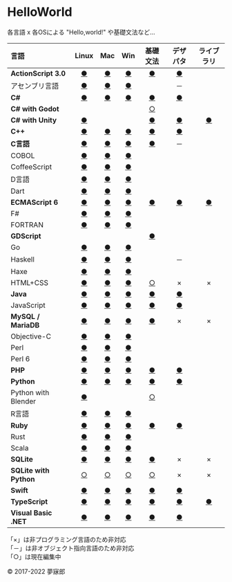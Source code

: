 # HelloWorld
各言語 x 各OSによる "Hello,world!" や基礎文法など...

|言語|Linux|Mac|Win|基礎文法|デザパタ|ライブラリ|
|:--|:--:|:--:|:--:|:--:|:--:|:--:|
|**ActionScript 3.0**|[●](https://github.com/mubirou/HelloWorld/tree/master/languages/ActionScript/ActionScript_linux.md)|[●](https://github.com/mubirou/HelloWorld/tree/master/languages/ActionScript/ActionScript_mac.md)|[●](https://github.com/mubirou/HelloWorld/blob/master/languages/ActionScript/ActionScript_win.md)|[●](https://github.com/mubirou/HelloWorld/blob/master/languages/ActionScript/ActionScript_reference.md)|[●](https://github.com/mubirou/HelloWorld/blob/master/languages/ActionScript/ActionScript_pattern.md)||
|アセンブリ言語|[●](https://github.com/mubirou/HelloWorld/tree/master/languages/Assembly/Assembly_linux.md)|[●](https://github.com/mubirou/HelloWorld/tree/master/languages/Assembly/Assembly_mac.md)|[●](https://github.com/mubirou/HelloWorld/tree/master/languages/Assembly/Assembly_win.md)||－||
|**C#**|[●](https://github.com/mubirou/HelloWorld/blob/master/languages/C%23/C%23_linux.md)|[●](https://github.com/mubirou/HelloWorld/blob/master/languages/C%23/C%23_mac.md)|[●](https://github.com/mubirou/HelloWorld/blob/master/languages/C%23/C%23_win.md)|[●](https://github.com/mubirou/HelloWorld/blob/master/languages/C%23/C%23_reference.md)|[●](https://github.com/mubirou/HelloWorld/blob/master/languages/C%23/C%23_pattern.md)||
|**C# with Godot**||||[○](https://github.com/mubirou/HelloWorld/blob/master/languages/C%23Godot/C%23Godot_reference.md)|||
|**C# with Unity**|[●](https://github.com/mubirou/HelloWorld/blob/master/languages/C%23Unity/C%23Unity_linux.md)|||[●](https://github.com/mubirou/HelloWorld/blob/master/languages/C%23Unity/C%23Unity_reference.md)|[●](https://github.com/mubirou/HelloWorld/blob/master/languages/C%23Unity/C%23Unity_pattern.md)|[●](https://github.com/mubirou/Unity3D/tree/master/oqtouch)||
|**C++**|[●](https://github.com/mubirou/HelloWorld/blob/master/languages/C%2B%2B/C%2B%2B_linux.md)|[●](https://github.com/mubirou/HelloWorld/blob/master/languages/C%2B%2B/C%2B%2B_mac.md)|[●](https://github.com/mubirou/HelloWorld/blob/master/languages/C%2B%2B/C%2B%2B_win.md)|[●](https://github.com/mubirou/HelloWorld/blob/master/languages/C%2B%2B/C%2B%2B_reference.md)|[●](https://github.com/mubirou/HelloWorld/blob/master/languages/C%2B%2B/C%2B%2B_pattern.md)||
|**C言語**|[●](https://github.com/mubirou/HelloWorld/blob/master/languages/C/C_linux.md)|[●](https://github.com/mubirou/HelloWorld/blob/master/languages/C/C_mac.md)|[●](https://github.com/mubirou/HelloWorld/blob/master/languages/C/C_win.md)|[●](https://github.com/mubirou/HelloWorld/blob/master/languages/C/C_reference.md)|－||
|COBOL|[●](https://github.com/mubirou/HelloWorld/blob/master/languages/COBOL/COBOL_linux.md)|[●](https://github.com/mubirou/HelloWorld/blob/master/languages/COBOL/COBOL_mac.md)|[●](https://github.com/mubirou/HelloWorld/blob/master/languages/COBOL/COBOL_win.md)||||
|CoffeeScript|[●](https://github.com/mubirou/HelloWorld/blob/master/languages/CoffeeScript/CoffeeScript_linux.md)|[●](https://github.com/mubirou/HelloWorld/blob/master/languages/CoffeeScript/CoffeeScript_mac.md)|[●](https://github.com/mubirou/HelloWorld/blob/master/languages/CoffeeScript/CoffeeScript_win.md)||||
|D言語|[●](https://github.com/mubirou/HelloWorld/blob/master/languages/D/D_linux.md)|[●](https://github.com/mubirou/HelloWorld/blob/master/languages/D/D_mac.md)|[●](https://github.com/mubirou/HelloWorld/blob/master/languages/D/D_win.md)||||
|Dart|[●](https://github.com/mubirou/HelloWorld/blob/master/languages/Dart/Dart_linux.md)|[●](https://github.com/mubirou/HelloWorld/blob/master/languages/Dart/Dart_mac.md)|[●](https://github.com/mubirou/HelloWorld/blob/master/languages/Dart/Dart_win.md)||||
|**ECMAScript 6**|[●](https://github.com/mubirou/HelloWorld/blob/master/languages/ECMAScript6/ECMAScript6_linux.md)|[●](https://github.com/mubirou/HelloWorld/blob/master/languages/ECMAScript6/ECMAScript6_mac.md)|[●](https://github.com/mubirou/HelloWorld/blob/master/languages/ECMAScript6/ECMAScript6_win.md)|[●](https://github.com/mubirou/HelloWorld/blob/master/languages/ECMAScript6/ECMAScript6_reference.md)|[●](https://github.com/mubirou/HelloWorld/blob/master/languages/ECMAScript6/ECMAScript6_pattern.md)|[●](https://github.com/mubirou/ToileJS)|
|F#|[●](https://github.com/mubirou/HelloWorld/blob/master/languages/F%23/F%23_linux.md)|[●](https://github.com/mubirou/HelloWorld/blob/master/languages/F%23/F%23_mac.md)|[●](https://github.com/mubirou/HelloWorld/blob/master/languages/F%23/F%23_win.md)||||
|FORTRAN|[●](https://github.com/mubirou/HelloWorld/blob/master/languages/FORTRAN/FORTRAN_linux.md)|[●](https://github.com/mubirou/HelloWorld/blob/master/languages/FORTRAN/FORTRAN_mac.md)|[●](https://github.com/mubirou/HelloWorld/blob/master/languages/FORTRAN/FORTRAN_win.md)||||
|**GDScript**||||[●](https://github.com/mubirou/HelloWorld/blob/master/languages/GDScript/GDScript_reference.md)|||
|Go|[●](https://github.com/mubirou/HelloWorld/blob/master/languages/Go/Go_linux.md)|[●](https://github.com/mubirou/HelloWorld/blob/master/languages/Go/Go_mac.md)|[●](https://github.com/mubirou/HelloWorld/blob/master/languages/Go/Go_win.md)||||
|Haskell|[●](https://github.com/mubirou/HelloWorld/blob/master/languages/Haskell/Haskell_linux.md)|[●](https://github.com/mubirou/HelloWorld/blob/master/languages/Haskell/Haskell_mac.md)|[●](https://github.com/mubirou/HelloWorld/blob/master/languages/Haskell/Haskell_win.md)||－||
|Haxe|[●](https://github.com/mubirou/HelloWorld/blob/master/languages/Haxe/Haxe_linux.md)|[●](https://github.com/mubirou/HelloWorld/blob/master/languages/Haxe/Haxe_mac.md)|[●](https://github.com/mubirou/HelloWorld/blob/master/languages/Haxe/Haxe_win.md)||||
|HTML+CSS|[●](https://github.com/mubirou/HelloWorld/blob/master/languages/HTML/HTML_linux.md)|[●](https://github.com/mubirou/HelloWorld/blob/master/languages/HTML/HTML_mac.md)|[●](https://github.com/mubirou/HelloWorld/blob/master/languages/HTML/HTML_win.md)|[○](https://github.com/mubirou/HelloWorld/blob/master/languages/HTML/HTML_reference.md)|×|×|
|**Java**|[●](https://github.com/mubirou/HelloWorld/blob/master/languages/Java/Java_linux.md)|[●](https://github.com/mubirou/HelloWorld/blob/master/languages/Java/Java_mac.md)|[●](https://github.com/mubirou/HelloWorld/blob/master/languages/Java/Java_win.md)|[●](https://github.com/mubirou/HelloWorld/blob/master/languages/Java/Java_reference.md)|[●](https://github.com/mubirou/HelloWorld/blob/master/languages/Java/Java_pattern.md)||
|JavaScript|[●](https://github.com/mubirou/HelloWorld/blob/master/languages/JavaScript/JavaScript_linux.md)|[●](https://github.com/mubirou/HelloWorld/blob/master/languages/JavaScript/JavaScript_mac.md)|[●](https://github.com/mubirou/HelloWorld/blob/master/languages/JavaScript/JavaScript_win.md)|[●](https://github.com/mubirou/HelloWorld/blob/master/languages/JavaScript/JavaScript_reference.md)|[●](https://github.com/mubirou/HelloWorld/blob/master/languages/JavaScript/JavaScript_pattern.md)||
|**MySQL / MariaDB**|[●](https://github.com/mubirou/HelloWorld/blob/master/languages/MySQL/MySQL_linux.md)|[●](https://github.com/mubirou/HelloWorld/blob/master/languages/MySQL/MySQL_mac.md)|[●](https://github.com/mubirou/HelloWorld/blob/master/languages/MySQL/MySQL_win.md)|[●](https://github.com/mubirou/HelloWorld/blob/master/languages/MySQL/MySQL_reference.md)|×|×|
|Objective-C|[●](https://github.com/mubirou/HelloWorld/blob/master/languages/ObjectiveC/ObjectiveC_linux.md)|[●](https://github.com/mubirou/HelloWorld/blob/master/languages/ObjectiveC/ObjectiveC_mac.md)|[●](https://github.com/mubirou/HelloWorld/blob/master/languages/ObjectiveC/ObjectiveC_win.md)||||
|Perl|[●](https://github.com/mubirou/HelloWorld/blob/master/languages/Perl/Perl_linux.md)|[●](https://github.com/mubirou/HelloWorld/blob/master/languages/Perl/Perl_mac.md)|[●](https://github.com/mubirou/HelloWorld/blob/master/languages/Perl/Perl_win.md)||||
|Perl 6|[●](https://github.com/mubirou/HelloWorld/blob/master/languages/Perl6/Perl6_linux.md)|[●](https://github.com/mubirou/HelloWorld/blob/master/languages/Perl6/Perl6_mac.md)|[●](https://github.com/mubirou/HelloWorld/blob/master/languages/Perl6/Perl6_win.md)||||
|**PHP**|[●](https://github.com/mubirou/HelloWorld/blob/master/languages/PHP/PHP_linux.md)|[●](https://github.com/mubirou/HelloWorld/blob/master/languages/PHP/PHP_mac.md)|[●](https://github.com/mubirou/HelloWorld/blob/master/languages/PHP/PHP_win.md)|[●](https://github.com/mubirou/HelloWorld/blob/master/languages/PHP/PHP_reference.md)|[●](https://github.com/mubirou/HelloWorld/blob/master/languages/PHP/PHP_pattern.md)||
|**Python**|[●](https://github.com/mubirou/HelloWorld/blob/master/languages/Python/Python_linux.md)|[●](https://github.com/mubirou/HelloWorld/blob/master/languages/Python/Python_mac.md)|[●](https://github.com/mubirou/HelloWorld/blob/master/languages/Python/Python_win.md)|[●](https://github.com/mubirou/HelloWorld/blob/master/languages/Python/Python_reference.md)|[●](https://github.com/mubirou/HelloWorld/blob/master/languages/Python/Python_pattern.md)||
|Python with Blender|[●](https://github.com/mubirou/HelloWorld/blob/master/languages/PythonBlender/PythonBlender_linux.md)|||[○](https://github.com/mubirou/HelloWorld/blob/master/languages/PythonBlender/PythonBlender_reference.md)|||
|R言語|[●](https://github.com/mubirou/HelloWorld/blob/master/languages/R/R_linux.md)|[●](https://github.com/mubirou/HelloWorld/blob/master/languages/R/R_mac.md)|[●](https://github.com/mubirou/HelloWorld/blob/master/languages/R/R_win.md)||||
|**Ruby**|[●](https://github.com/mubirou/HelloWorld/blob/master/languages/Ruby/Ruby_linux.md)|[●](https://github.com/mubirou/HelloWorld/blob/master/languages/Ruby/Ruby_mac.md)|[●](https://github.com/mubirou/HelloWorld/blob/master/languages/Ruby/Ruby_win.md)|[●](https://github.com/mubirou/HelloWorld/blob/master/languages/Ruby/Ruby_reference.md)|[●](https://github.com/mubirou/HelloWorld/blob/master/languages/Ruby/Ruby_pattern.md)||
|Rust|[●](https://github.com/mubirou/HelloWorld/blob/master/languages/Rust/Rust_linux.md)|[●](https://github.com/mubirou/HelloWorld/blob/master/languages/Rust/Rust_mac.md)|[●](https://github.com/mubirou/HelloWorld/blob/master/languages/Rust/Rust_win.md)||||
|Scala|[●](https://github.com/mubirou/HelloWorld/blob/master/languages/Scala/Scala_linux.md)|[●](https://github.com/mubirou/HelloWorld/blob/master/languages/Scala/Scala_mac.md)|[●](https://github.com/mubirou/HelloWorld/blob/master/languages/Scala/Scala_win.md)||||
|**SQLite**|[●](https://github.com/mubirou/HelloWorld/blob/master/languages/SQLite/SQLite_linux.md)|[●](https://github.com/mubirou/HelloWorld/blob/master/languages/SQLite/SQLite_mac.md)|[●](https://github.com/mubirou/HelloWorld/blob/master/languages/SQLite/SQLite_win.md)|[●](https://github.com/mubirou/HelloWorld/blob/master/languages/SQLite/SQLite_reference.md)|×|×|
|**SQLite with Python**|[○](https://github.com/mubirou/HelloWorld/blob/master/languages/SQLitePython/SQLitePython_linux.md)|[○](https://github.com/mubirou/HelloWorld/blob/master/languages/SQLitePython/SQLitePython_mac.md)|[○](https://github.com/mubirou/HelloWorld/blob/master/languages/SQLitePython/SQLitePython_win.md)|[○](https://github.com/mubirou/HelloWorld/blob/master/languages/SQLitePython/SQLitePython_reference.md)|×|×|
|**Swift**|[●](https://github.com/mubirou/HelloWorld/blob/master/languages/Swift/Swift_linux.md)|[●](https://github.com/mubirou/HelloWorld/blob/master/languages/Swift/Swift_mac.md)|[●](https://github.com/mubirou/HelloWorld/blob/master/languages/Swift/Swift_win.md)|[●](https://github.com/mubirou/HelloWorld/blob/master/languages/Swift/Swift_reference.md)|[●](https://github.com/mubirou/HelloWorld/blob/master/languages/Swift/Swift_pattern.md)||
|**TypeScript**|[●](https://github.com/mubirou/HelloWorld/blob/master/languages/TypeScript/TypeScript_linux.md)|[●](https://github.com/mubirou/HelloWorld/blob/master/languages/TypeScript/TypeScript_mac.md)|[●](https://github.com/mubirou/HelloWorld/blob/master/languages/TypeScript/TypeScript_win.md)|[●](https://github.com/mubirou/HelloWorld/blob/master/languages/TypeScript/TypeScript_reference.md)|[●](https://github.com/mubirou/HelloWorld/blob/master/languages/TypeScript/TypeScript_pattern.md)|[●](https://github.com/mubirou/ToileJS/tree/master/old)|
|**Visual Basic .NET**|[●](https://github.com/mubirou/HelloWorld/blob/master/languages/VisualBasic/VisualBasic_linux.md)|[●](https://github.com/mubirou/HelloWorld/blob/master/languages/VisualBasic/VisualBasic_mac.md)|[●](https://github.com/mubirou/HelloWorld/blob/master/languages/VisualBasic/VisualBasic_win.md)|[●](https://github.com/mubirou/HelloWorld/blob/master/languages/VisualBasic/VisualBasic_reference.md)|[●](https://github.com/mubirou/HelloWorld/blob/master/languages/VisualBasic/VisualBasic_pattern.md)||

「×」は非プログラミング言語のため非対応  
「－」は非オブジェクト指向言語のため非対応  
「○」は現在編集中

© 2017-2022 夢寐郎
